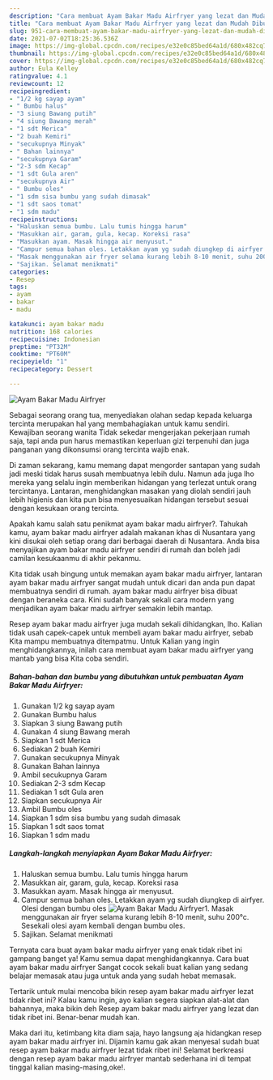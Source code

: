 ```yaml
---
description: "Cara membuat Ayam Bakar Madu Airfryer yang lezat dan Mudah Dibuat"
title: "Cara membuat Ayam Bakar Madu Airfryer yang lezat dan Mudah Dibuat"
slug: 951-cara-membuat-ayam-bakar-madu-airfryer-yang-lezat-dan-mudah-dibuat
date: 2021-07-02T18:25:36.536Z
image: https://img-global.cpcdn.com/recipes/e32e0c85bed64a1d/680x482cq70/ayam-bakar-madu-airfryer-foto-resep-utama.jpg
thumbnail: https://img-global.cpcdn.com/recipes/e32e0c85bed64a1d/680x482cq70/ayam-bakar-madu-airfryer-foto-resep-utama.jpg
cover: https://img-global.cpcdn.com/recipes/e32e0c85bed64a1d/680x482cq70/ayam-bakar-madu-airfryer-foto-resep-utama.jpg
author: Eula Kelley
ratingvalue: 4.1
reviewcount: 12
recipeingredient:
- "1/2 kg sayap ayam"
- " Bumbu halus"
- "3 siung Bawang putih"
- "4 siung Bawang merah"
- "1 sdt Merica"
- "2 buah Kemiri"
- "secukupnya Minyak"
- " Bahan lainnya"
- "secukupnya Garam"
- "2-3 sdm Kecap"
- "1 sdt Gula aren"
- "secukupnya Air"
- " Bumbu oles"
- "1 sdm sisa bumbu yang sudah dimasak"
- "1 sdt saos tomat"
- "1 sdm madu"
recipeinstructions:
- "Haluskan semua bumbu. Lalu tumis hingga harum"
- "Masukkan air, garam, gula, kecap. Koreksi rasa"
- "Masukkan ayam. Masak hingga air menyusut."
- "Campur semua bahan oles. Letakkan ayam yg sudah diungkep di airfyer. Olesi dengan bumbu oles"
- "Masak menggunakan air fryer selama kurang lebih 8-10 menit, suhu 200°c. Sesekali olesi ayam kembali dengan bumbu oles."
- "Sajikan. Selamat menikmati"
categories:
- Resep
tags:
- ayam
- bakar
- madu

katakunci: ayam bakar madu 
nutrition: 168 calories
recipecuisine: Indonesian
preptime: "PT32M"
cooktime: "PT60M"
recipeyield: "1"
recipecategory: Dessert

---
```



![Ayam Bakar Madu Airfryer](https://img-global.cpcdn.com/recipes/e32e0c85bed64a1d/680x482cq70/ayam-bakar-madu-airfryer-foto-resep-utama.jpg)

Sebagai seorang orang tua, menyediakan olahan sedap kepada keluarga tercinta merupakan hal yang membahagiakan untuk kamu sendiri. Kewajiban seorang  wanita Tidak sekedar mengerjakan pekerjaan rumah saja, tapi anda pun harus memastikan keperluan gizi terpenuhi dan juga panganan yang dikonsumsi orang tercinta wajib enak.

Di zaman  sekarang, kamu memang dapat mengorder santapan yang sudah jadi meski tidak harus susah membuatnya lebih dulu. Namun ada juga lho mereka yang selalu ingin memberikan hidangan yang terlezat untuk orang tercintanya. Lantaran, menghidangkan masakan yang diolah sendiri jauh lebih higienis dan kita pun bisa menyesuaikan hidangan tersebut sesuai dengan kesukaan orang tercinta. 



Apakah kamu salah satu penikmat ayam bakar madu airfryer?. Tahukah kamu, ayam bakar madu airfryer adalah makanan khas di Nusantara yang kini disukai oleh setiap orang dari berbagai daerah di Nusantara. Anda bisa menyajikan ayam bakar madu airfryer sendiri di rumah dan boleh jadi camilan kesukaanmu di akhir pekanmu.

Kita tidak usah bingung untuk memakan ayam bakar madu airfryer, lantaran ayam bakar madu airfryer sangat mudah untuk dicari dan anda pun dapat membuatnya sendiri di rumah. ayam bakar madu airfryer bisa dibuat dengan beraneka cara. Kini sudah banyak sekali cara modern yang menjadikan ayam bakar madu airfryer semakin lebih mantap.

Resep ayam bakar madu airfryer juga mudah sekali dihidangkan, lho. Kalian tidak usah capek-capek untuk membeli ayam bakar madu airfryer, sebab Kita mampu membuatnya ditempatmu. Untuk Kalian yang ingin menghidangkannya, inilah cara membuat ayam bakar madu airfryer yang mantab yang bisa Kita coba sendiri.

<!--inarticleads1-->

##### Bahan-bahan dan bumbu yang dibutuhkan untuk pembuatan Ayam Bakar Madu Airfryer:

1. Gunakan 1/2 kg sayap ayam
1. Gunakan  Bumbu halus
1. Siapkan 3 siung Bawang putih
1. Gunakan 4 siung Bawang merah
1. Siapkan 1 sdt Merica
1. Sediakan 2 buah Kemiri
1. Gunakan secukupnya Minyak
1. Gunakan  Bahan lainnya
1. Ambil secukupnya Garam
1. Sediakan 2-3 sdm Kecap
1. Sediakan 1 sdt Gula aren
1. Siapkan secukupnya Air
1. Ambil  Bumbu oles
1. Siapkan 1 sdm sisa bumbu yang sudah dimasak
1. Siapkan 1 sdt saos tomat
1. Siapkan 1 sdm madu




<!--inarticleads2-->

##### Langkah-langkah menyiapkan Ayam Bakar Madu Airfryer:

1. Haluskan semua bumbu. Lalu tumis hingga harum
1. Masukkan air, garam, gula, kecap. Koreksi rasa
1. Masukkan ayam. Masak hingga air menyusut.
1. Campur semua bahan oles. Letakkan ayam yg sudah diungkep di airfyer. Olesi dengan bumbu oles
<img src="//assets-global.cpcdn.com/assets/icons/button_play-2c75c40dde080a61004c1f40b05d8f140eaff45d7e9e6481dc71c63d2e7c4909.png" alt="Ayam Bakar Madu Airfryer">1. Masak menggunakan air fryer selama kurang lebih 8-10 menit, suhu 200°c. Sesekali olesi ayam kembali dengan bumbu oles.
1. Sajikan. Selamat menikmati




Ternyata cara buat ayam bakar madu airfryer yang enak tidak ribet ini gampang banget ya! Kamu semua dapat menghidangkannya. Cara buat ayam bakar madu airfryer Sangat cocok sekali buat kalian yang sedang belajar memasak atau juga untuk anda yang sudah hebat memasak.

Tertarik untuk mulai mencoba bikin resep ayam bakar madu airfryer lezat tidak ribet ini? Kalau kamu ingin, ayo kalian segera siapkan alat-alat dan bahannya, maka bikin deh Resep ayam bakar madu airfryer yang lezat dan tidak ribet ini. Benar-benar mudah kan. 

Maka dari itu, ketimbang kita diam saja, hayo langsung aja hidangkan resep ayam bakar madu airfryer ini. Dijamin kamu gak akan menyesal sudah buat resep ayam bakar madu airfryer lezat tidak ribet ini! Selamat berkreasi dengan resep ayam bakar madu airfryer mantab sederhana ini di tempat tinggal kalian masing-masing,oke!.

